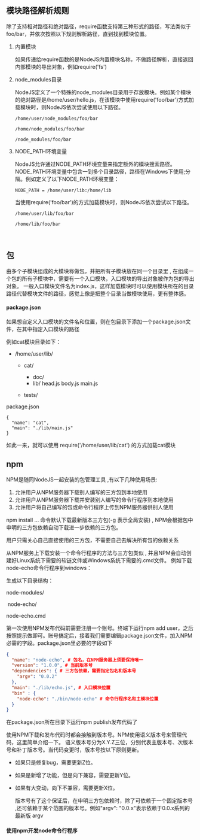 ## 模块路径解析规则

除了支持相对路径和绝对路径，require函数支持第三种形式的路径，写法类似于foo/bar，并依次按照以下规则解析路径，直到找到模块位置。 

1.  内置模块

    如果传递给require函数的是NodeJS内置模块名称，不做路径解析，直接返回内部模块的导出对象，例如require('fs') 

2.  node_modules目录

    NodeJS定义了一个特殊的node_modules目录用于存放模块。例如某个模块的绝对路径是/home/user/hello.js，在该模块中使用require('foo/bar')方式加载模块时，则NodeJS依次尝试使用以下路径。

    ```
    /home/user/node_modules/foo/bar

    /home/node_modules/foo/bar

    /node_modules/foo/bar 

    ```

3.  NODE_PATH环境变量

    NodeJS允许通过NODE_PATH环境变量来指定额外的模块搜索路径。NODE_PATH环境变量中包含一到多个目录路径，路径在Windows下使用;分隔。例如定义了以下NODE_PATH环境变量：

    ```
    NODE_PATH = /home/user/lib:/home/lib
    ```

     当使用require('foo/bar')的方式加载模块时，则NodeJS依次尝试以下路径。 

    ```
    /home/user/lib/foo/bar

    /home/lib/foo/bar
    ```

    ​

## 包

由多个子模块组成的大模块称做包，并把所有子模块放在同一个目录里 , 在组成一个包的所有子模块中，需要有一个入口模块，入口模块的导出对象被作为包的导出对象。 一般入口模块文件名为index.js，这样加载模块时可以使用模块所在的目录路径代替模块文件的路径，感觉上像是把整个目录当做模块使用，更有整体感。



#### package.json

如果想自定义入口模块的文件名和位置，则在包目录下添加一个package.json文件，在其中指定入口模块的路径

例如cat模块目录如下：

- /home/user/lib/
  - cat/

    - doc/
    - lib/
      head.js
      body.js
      main.js

  - tests/

package.json


    {
      "name": "cat",
      "main": "./lib/main.js"
    } 
如此一来，就可以使用  require('/home/user/lib/cat')  的方式加载cat模块 



## npm

NPM是随同NodeJS一起安装的包管理工具 ,有以下几种使用场景:

1.  允许用户从NPM服务器下载别人编写的三方包到本地使用
2.  允许用户从NPM服务器下载并安装别人编写的命令行程序到本地使用
3.  允许用户将自己编写的包或命令行程序上传到NPM服务器供别人使用



npm install  ... 命令默认下载最新版本三方包(-g 表示全局安装) , NPM会根据包中申明的三方包依赖自动下载进一步依赖的三方包。 

用户只需关心自己直接使用的三方包，不需要自己去解决所有包的依赖关系 

从NPM服务上下载安装一个命令行程序的方法与三方包类似 , 并且NPM会自动创建好Linux系统下需要的软链文件或Windows系统下需要的.cmd文件。 例如下载node-echo命令行程序到windows：

生成以下目录结构：

node-modules/

​	node-echo/

node-echo.cmd



第一次使用NPM发布代码前需要注册一个账号。终端下运行npm add user，之后按照提示做即可。账号搞定后，接着我们需要编辑package.json文件，加入NPM必需的字段。package.json里必要的字段如下

```json
{
  "name": "node-echo", # 包名，在NPM服务器上须要保持唯一
  "version": "1.0.0", # 当前版本号
  "dependencies": { # 三方包依赖，需要指定包名和版本号
    "argv": "0.0.2"
  },
  "main": "./lib/echo.js", # 入口模块位置
  "bin" : {
  	"node-echo": "./bin/node-echo" # 命令行程序名和主模块位置
  }
}
```

在package.json所在目录下运行npm publish发布代码了 



使用NPM下载和发布代码时都会接触到版本号。NPM使用语义版本号来管理代码，这里简单介绍一下。
语义版本号分为X.Y.Z三位，分别代表主版本号、次版本号和补丁版本号。当代码变更时，版本号按以下原则更新。

+ 如果只是修复bug，需要更新Z位。

+ 如果是新增了功能，但是向下兼容，需要更新Y位。

+ 如果有大变动，向下不兼容，需要更新X位。

  版本号有了这个保证后，在申明三方包依赖时，除了可依赖于一个固定版本号 ,还可依赖于某个范围的版本号。例如"argv": "0.0.x"表示依赖于0.0.x系列的最新版 argv 



#### 使用npm开发node命令行程序

